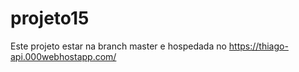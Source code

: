 # projeto15
Este projeto estar na branch master
e hospedada no https://thiago-api.000webhostapp.com/
